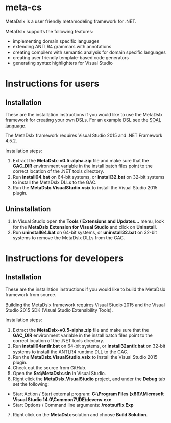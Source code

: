 # meta-cs
MetaDslx is a user friendly metamodeling framework for .NET.

MetaDslx supports the following features:
* implementing domain specific languages
* extending ANTLR4 grammars with annotations
* creating compilers with semantic analysis for domain specific languages
* creating user friendly template-based code generators
* generating syntax highlighters for Visual Studio

# Instructions for users

## Installation

These are the installation instructions if you would like to use the MetaDslx framework for creating your own DSLs. For an example DSL see the [SOAL language](https://github.com/balazssimon/soal-cs).

The MetaDslx framework requires Visual Studio 2015 and .NET Framework 4.5.2.

Installation steps:

1. Extract the **MetaDslx-v0.5-alpha.zip** file and make sure that the **GAC_DIR** environment variable in the install batch files point to the correct location of the .NET tools directory.
2. Run **install64.bat** on 64-bit systems, or **install32.bat** on 32-bit systems to install the MetaDslx DLLs to the GAC.
3. Run the **MetaDslx.VisualStudio.vsix** to install the Visual Studio 2015 plugin.

## Uninstallation

1. In Visual Studio open the **Tools / Extensions and Updates...** menu, look for the **MetaDslx Extension for Visual Studio** and click on **Uninstall**.
2. Run **uninstall64.bat** on 64-bit systems, or **uninstall32.bat** on 32-bit systems to remove the MetaDslx DLLs from the GAC.

# Instructions for developers

## Installation

These are the installation instructions if you would like to build the MetaDslx framework from source.

Building the MetaDslx framework requires Visual Studio 2015 and the Visual Studio 2015 SDK (Visual Studio Extensibility Tools).

Installation steps:

1. Extract the **MetaDslx-v0.5-alpha.zip** file and make sure that the **GAC_DIR** environment variable in the install batch files point to the correct location of the .NET tools directory.
2. Run **install64antlr.bat** on 64-bit systems, or **install32antlr.bat** on 32-bit systems to install the ANTLR4 runtime DLL to the GAC.
3. Run the **MetaDslx.VisualStudio.vsix** to install the Visual Studio 2015 plugin.
4. Check out the source from GitHub.
5. Open the **Src\MetaDslx.sln** in Visual Studio.
6. Right click the **MetaDslx.VisualStudio** project, and under the **Debug** tab set the following:
 * Start Action / Start external program: **C:\Program Files (x86)\Microsoft Visual Studio 14.0\Common7\IDE\devenv.exe**
 * Start Options / Command line arguments: **/rootsuffix Exp**
7. Right click on the **MetaDslx** solution and choose **Build Solution**.
